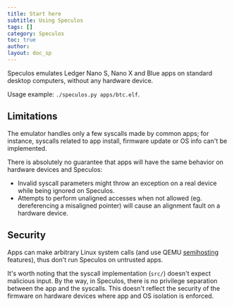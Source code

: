 ```yaml
---
title: Start here
subtitle: Using Speculos
tags: []
category: Speculos
toc: true
author:
layout: doc_sp
---
```




Speculos emulates Ledger Nano S, Nano X and Blue apps on
standard desktop computers, without any hardware device.

Usage example: `./speculos.py apps/btc.elf`.


## Limitations

The emulator handles only a few syscalls made by common apps; for instance,
syscalls related to app install, firmware update or OS info can't be
implemented.

There is absolutely no guarantee that apps will have the same behavior on
hardware devices and Speculos:

- Invalid syscall parameters might throw an exception on a real device while
  being ignored on Speculos.
- Attempts to perform unaligned accesses when not allowed (eg. dereferencing a
  misaligned pointer) will cause an alignment fault on a hardware device.


## Security

Apps can make arbitrary Linux system calls (and use QEMU
[semihosting](../semihosting) features), thus don't run Speculos on
untrusted apps.

It's worth noting that the syscall implementation (`src/`) doesn't expect
malicious input. By the way, in Speculos, there is no privilege separation
between the app and the syscalls. This doesn't reflect the security of the
firmware on hardware devices where app and OS isolation is enforced.
